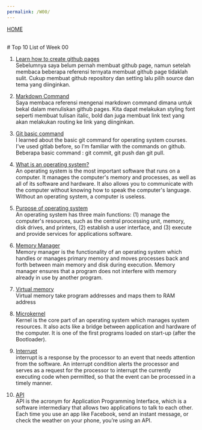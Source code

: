 ```yaml
---
permalink: /W00/
---
```

[HOME](../)

<br>
# Top 10 List of Week 00

1. [Learn how to create github pages](https://pages.github.com/)<br>
Sebelumnya saya belum pernah membuat github page, namun setelah membaca beberapa referensi ternyata membuat github page tidaklah sulit. Cukup membuat github repository dan setting lalu pilih source dan tema yang diinginkan.

2. [Markdown Command](https://www.markdownguide.org/cheat-sheet/)<br>
Saya membaca referensi mengenai markdown command dimana untuk bekal dalam menuliskan github pages. Kita dapat melakukan styling font seperti membuat tulisan italic, bold dan juga membuat link text yang akan melakukan routing ke link yang diinginkan.

3. [Git basic command](http://guides.beanstalkapp.com/version-control/common-git-commands.html)<br>
I learned about the basic git command for operating system courses. I've used gitlab before, so I'm familiar with the commands on github. Beberapa basic command : git commit, git push dan git pull.

4. [What is an operating system?](https://edu.gcfglobal.org/en/computerbasics/understanding-operating-systems/1/)<br>
An operating system is the most important software that runs on a computer. It manages the computer's memory and processes, as well as all of its software and hardware. It also allows you to communicate with the computer without knowing how to speak the computer's language. Without an operating system, a computer is useless.

5. [Purpose of operating system](https://homepage.cs.uri.edu/faculty/wolfe/book/Readings/Reading07.htm)<br>
An operating system has three main functions: (1) manage the computer's resources, such as the central processing unit, memory, disk drives, and printers, (2) establish a user interface, and (3) execute and provide services for applications software.

6. [Memory Manager](https://www.youtube.com/watch?v=qdkxXygc3rE)<br>
Memory manager is the functionality of an operating system which handles or manages primary memory and moves processes back and forth between main memory and disk during execution. Memory manager ensures that a program does not interfere with memory already in use by another program. 

7. [Virtual memory](https://www.youtube.com/watch?v=qlH4-oHnBb8)<br>
Virtual memory take program addresses and maps them to RAM address

8. [Microkernel](https://www.geeksforgeeks.org/microkernel-in-operating-systems/)<br>
Kernel is the core part of an operating system which manages system resources. It also acts like a bridge between application and hardware of the computer. It is one of the first programs loaded on start-up (after the Bootloader).

9. [Interrupt](https://en.wikipedia.org/wiki/Interrupt)<br>
interrupt is a response by the processor to an event that needs attention from the software. An interrupt condition alerts the processor and serves as a request for the processor to interrupt the currently executing code when permitted, so that the event can be processed in a timely manner.

10. [API](https://www.mulesoft.com/resources/api/what-is-an-api)<br>
API is the acronym for Application Programming Interface, which is a software intermediary that allows two applications to talk to each other. Each time you use an app like Facebook, send an instant message, or check the weather on your phone, you’re using an API.

